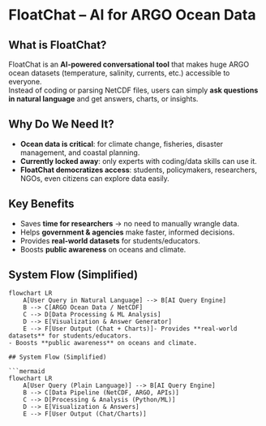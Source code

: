 # FloatChat – AI for ARGO Ocean Data

## What is FloatChat?
FloatChat is an **AI-powered conversational tool** that makes huge ARGO ocean datasets (temperature, salinity, currents, etc.) accessible to everyone.  
Instead of coding or parsing NetCDF files, users can simply **ask questions in natural language** and get answers, charts, or insights.

## Why Do We Need It?
- **Ocean data is critical**: for climate change, fisheries, disaster management, and coastal planning.  
- **Currently locked away**: only experts with coding/data skills can use it.  
- **FloatChat democratizes access**: students, policymakers, researchers, NGOs, even citizens can explore data easily.  

## Key Benefits
- Saves **time for researchers** → no need to manually wrangle data.  
- Helps **government & agencies** make faster, informed decisions.  
- Provides **real-world datasets** for students/educators.  
- Boosts **public awareness** on oceans and climate.  

## System Flow (Simplified)

```mermaid
flowchart LR
    A[User Query in Natural Language] --> B[AI Query Engine]
    B --> C[ARGO Ocean Data / NetCDF]
    C --> D[Data Processing & ML Analysis]
    D --> E[Visualization & Answer Generator]
    E --> F[User Output (Chat + Charts)]- Provides **real-world datasets** for students/educators.  
- Boosts **public awareness** on oceans and climate.  

## System Flow (Simplified)

```mermaid
flowchart LR
    A[User Query (Plain Language)] --> B[AI Query Engine]
    B --> C[Data Pipeline (NetCDF, ARGO, APIs)]
    C --> D[Processing & Analysis (Python/ML)]
    D --> E[Visualization & Answers]
    E --> F[User Output (Chat/Charts)]
